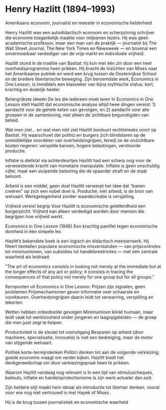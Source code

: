 # Henry Hazlitt (1894–1993)
Amerikaans econoom, journalist en meester in economische helderheid

Henry Hazlitt was een autodidactisch econoom en scherpzinnig schrijver die economie toegankelijk maakte voor miljoenen lezers. Hij was geen academische professor, maar een man van de praktijk — journalist bij The Wall Street Journal, The New York Times en Newsweek — en bovenal een onvermoeibaar verdediger van de vrije markt en individuele vrijheid.

Hazlitt stond in de traditie van Bastiat: hij kon met één zin door een heel overheidsprogramma heen prikken. Hij bracht de inzichten van Mises naar het Amerikaanse publiek en werd een brug tussen de Oostenrijkse School en de bredere libertarische beweging. Zijn beroemdste werk, Economics in One Lesson, is inmiddels een klassieker van bijna mythische status: kort, krachtig en dodelijk helder.

Belangrijkste ideeën
De les die iedereen moet leren
In Economics in One Lesson stelt Hazlitt dat economische analyse altijd twee dingen vereist: 1) aandacht voor de gehele keten van gevolgen, en 2) aandacht voor alle groepen in de samenleving, niet alleen de zichtbare begunstigden van beleid.

Wat men ziet… en wat men níét ziet
Hazlitt borduurt rechtstreeks voort op Bastiat. Hij waarschuwt dat politici en burgers zich blindstaren op de onmiddellijke voordelen van overheidsingrijpen, terwijl ze de onzichtbare kosten negeren: verspilde kansen, hogere belastingen, verstoorde productie.

Inflatie is diefstal via achterdeurtjes
Hazlitt had een scherp oog voor de verwoestende kracht van monetaire manipulatie. Inflatie is geen onschuldig cijfer, maar een sluipende belasting die de spaarder straft en de staat beloont.

Arbeid is een middel, geen doel
Hazlitt verwerpt het idee dat “banen creëren” op zich een nobel doel is. Productie, niet arbeid, is de bron van welvaart. Werkgelegenheid zonder waardecreatie is verspilling.

Vrijheid vereist begrip
Voor Hazlitt is economische geletterdheid een burgerplicht. Vrijheid kan alleen verdedigd worden door mensen die begrijpen hoe vrijheid werkt.

Economics in One Lesson (1946)
Een krachtig pamflet tegen economische domheid in één simpele les

Hazlitt’s bekendste boek is een logisch en didactisch meesterwerk. Hij fileert tientallen populaire economische misverstanden — van prijscontroles tot minimumlonen, van subsidies tot handelsrestricties — met één centrale waarheid als leidraad:

“The art of economics consists in looking not merely at the immediate but at the longer effects of any act or policy; it consists in tracing the consequences of that policy not merely for one group but for all groups.”

Kernpunten uit Economics in One Lesson:
Prijzen zijn signalen, geen problemen
Prijsmechanismen geven informatie over schaarste en voorkeuren. Overheidsingrijpen daarin leidt tot verwarring, verspilling en tekorten.

Wetten hebben onbedoelde gevolgen
Minimumloon klinkt humaan, maar leidt vaak tot werkloosheid onder jongeren en laagopgeleiden — de groep die men juist zegt te helpen.

Productiviteit is de sleutel tot vooruitgang
Besparen op arbeid (door machines, specialisatie, innovatie) is niet een bedreiging, maar de motor van stijgende welvaart.

Politiek korte-termijndenken
Politici denken tot aan de volgende verkiezing; goede economie vraagt om verder kijken. Hazlitt biedt het denkgereedschap om door verkiezingspraat heen te prikken.

Waarom Hazlitt vandaag nog relevant is
In een tijd van stimuluscheques, bailouts, inflatie en handelsprotectionisme is zijn werk actueler dan ooit.

Zijn heldere stijl maakt hem ideaal als introductie tot libertair denken, vooral voor wie nog niet vertrouwd is met Hayek of Mises.

Hij is de brug tussen journalistiek en economische waarheid